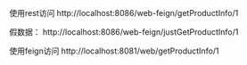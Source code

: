 使用rest访问
http://localhost:8086/web-feign/getProductInfo/1

假数据：
http://localhost:8086/web-feign/justGetProductInfo/1

使用feign访问
http://localhost:8081/web/getProductInfo/1